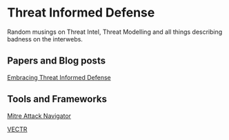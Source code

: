 Threat Informed Defense
=======================

Random musings on Threat Intel, Threat Modelling and all things describing badness on the interwebs.

Papers and Blog posts
---------------------

[Embracing Threat Informed Defense](embracing-tid.md)

Tools and Frameworks
--------------------

[Mitre Attack Navigator](https://github.com/mitre-attack/attack-navigator)

[VECTR](https://github.com/SecurityRiskAdvisors/VECTR)


